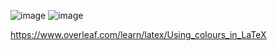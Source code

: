 ![image](https://user-images.githubusercontent.com/75282888/182023411-8a81757e-24b7-4fb6-be62-beaafe5fc426.png)
![image](https://user-images.githubusercontent.com/75282888/182023418-d9c05d4b-d3c6-4c38-8429-80aa3ed37c32.png)

https://www.overleaf.com/learn/latex/Using_colours_in_LaTeX
